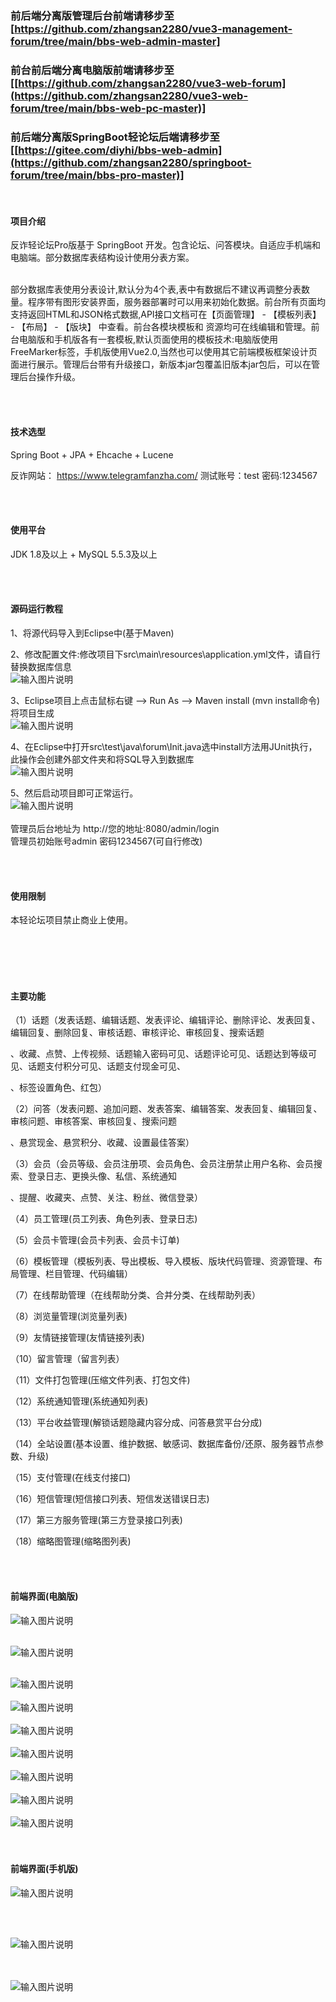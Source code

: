 ###  前后端分离版管理后台前端请移步至 [https://github.com/zhangsan2280/vue3-management-forum/tree/main/bbs-web-admin-master]
###  前台前后端分离电脑版前端请移步至 [[https://github.com/zhangsan2280/vue3-web-forum](https://github.com/zhangsan2280/vue3-web-forum/tree/main/bbs-web-pc-master)]
###  前后端分离版SpringBoot轻论坛后端请移步至 [[https://gitee.com/diyhi/bbs-web-admin](https://github.com/zhangsan2280/springboot-forum/tree/main/bbs-pro-master)]

<br>

#### 项目介绍
反诈轻论坛Pro版基于 SpringBoot 开发。包含论坛、问答模块。自适应手机端和电脑端。部分数据库表结构设计使用分表方案。

<br>
部分数据库表使用分表设计,默认分为4个表,表中有数据后不建议再调整分表数量。程序带有图形安装界面，服务器部署时可以用来初始化数据。前台所有页面均支持返回HTML和JSON格式数据,API接口文档可在【页面管理】 - 【模板列表】 - 【布局】 - 【版块】 中查看。前台各模块模板和 资源均可在线编辑和管理。前台电脑版和手机版各有一套模板,默认页面使用的模板技术:电脑版使用FreeMarker标签，手机版使用Vue2.0,当然也可以使用其它前端模板框架设计页面进行展示。管理后台带有升级接口，新版本jar包覆盖旧版本jar包后，可以在管理后台操作升级。 

  
<br><br>



#### 技术选型
Spring Boot + JPA + Ehcache + Lucene


反诈网站：
https://www.telegramfanzha.com/ 测试账号：test 密码:1234567


<br><br>
#### 使用平台
JDK 1.8及以上 + MySQL 5.5.3及以上

<br><br>
#### 源码运行教程

1、将源代码导入到Eclipse中(基于Maven)


2、修改配置文件:修改项目下src\main\resources\application.yml文件，请自行替换数据库信息<br>
![输入图片说明](https://images.gitee.com/uploads/images/2021/0803/000136_dcefac4e_2024507.jpeg "1.jpg")

3、Eclipse项目上点击鼠标右键 --> Run As --> Maven install (mvn install命令)将项目生成<br>
![输入图片说明](https://images.gitee.com/uploads/images/2021/0803/000147_01329980_2024507.jpeg "2.jpg")

4、在Eclipse中打开src\test\java\forum\Init.java选中install方法用JUnit执行，此操作会创建外部文件夹和将SQL导入到数据库<br>
![输入图片说明](https://images.gitee.com/uploads/images/2021/0803/000154_928711b0_2024507.jpeg "3.jpg")

5、然后启动项目即可正常运行。<br>
![输入图片说明](https://images.gitee.com/uploads/images/2021/0803/000208_2283b057_2024507.jpeg "4.jpg")
<br><br>
管理员后台地址为 http://您的地址:8080/admin/login <br>
管理员初始账号admin 密码1234567(可自行修改)




<br><br>
	
#### 使用限制

本轻论坛项目禁止商业上使用。
	
<br><br><br><br>
	
#### 主要功能
（1）话题（发表话题、编辑话题、发表评论、编辑评论、删除评论、发表回复、编辑回复、删除回复、审核话题、审核评论、审核回复、搜索话题

、收藏、点赞、上传视频、话题输入密码可见、话题评论可见、话题达到等级可见、话题支付积分可见、话题支付现金可见、

、标签设置角色、红包）


（2）问答（发表问题、追加问题、发表答案、编辑答案、发表回复、编辑回复、审核问题、审核答案、审核回复、搜索问题

、悬赏现金、悬赏积分、收藏、设置最佳答案）

（3）会员（会员等级、会员注册项、会员角色、会员注册禁止用户名称、会员搜索、登录日志、更换头像、私信、系统通知

、提醒、收藏夹、点赞、关注、粉丝、微信登录）

（4）员工管理(员工列表、角色列表、登录日志)

（5）会员卡管理(会员卡列表、会员卡订单)

（6）模板管理（模板列表、导出模板、导入模板、版块代码管理、资源管理、布局管理、栏目管理、代码编辑）

（7）在线帮助管理（在线帮助分类、合并分类、在线帮助列表）

（8）浏览量管理(浏览量列表)

（9）友情链接管理(友情链接列表)

（10）留言管理（留言列表）

（11）文件打包管理(压缩文件列表、打包文件)

（12）系统通知管理(系统通知列表)

（13）平台收益管理(解锁话题隐藏内容分成、问答悬赏平台分成)

（14）全站设置(基本设置、维护数据、敏感词、数据库备份/还原、服务器节点参数、升级)

（15）支付管理(在线支付接口)

（16）短信管理(短信接口列表、短信发送错误日志)

（17）第三方服务管理(第三方登录接口列表)

（18）缩略图管理(缩略图列表)

			




<br><br>
#### 前端界面(电脑版)
![输入图片说明](image/1.jpg)
<br><br>

![输入图片说明](image/2.jpg)
<br><br>

![输入图片说明](image/3.jpg)
<br><br>
![输入图片说明](image/4.jpg)
<br><br>
![输入图片说明](image/5.jpg)
<br><br>
![输入图片说明](image/6.jpg)
<br><br>
![输入图片说明](image/7.jpg)
<br><br>
![输入图片说明](image/8.jpg)
<br><br>
![输入图片说明](image/9.jpg)
<br><br><br>

#### 前端界面(手机版)
![输入图片说明](https://images.gitee.com/uploads/images/2020/0602/101713_299d05ba_2024507.jpeg "m1.jpg")

<br><br>

![输入图片说明](https://images.gitee.com/uploads/images/2020/0602/101730_3d5930f7_2024507.jpeg "m2.jpg")

<br><br>
![输入图片说明](https://images.gitee.com/uploads/images/2020/0630/090734_b7b618c7_2024507.jpeg "m3.jpg")
<br><br>
